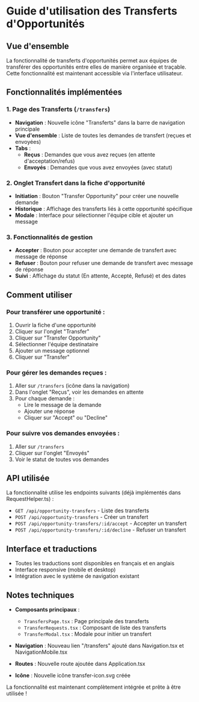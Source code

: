 # Guide d'utilisation des Transferts d'Opportunités

## Vue d'ensemble

La fonctionnalité de transferts d'opportunités permet aux équipes de transférer des opportunités entre elles de manière organisée et traçable. Cette fonctionnalité est maintenant accessible via l'interface utilisateur.

## Fonctionnalités implémentées

### 1. Page des Transferts (`/transfers`)
- **Navigation** : Nouvelle icône "Transferts" dans la barre de navigation principale
- **Vue d'ensemble** : Liste de toutes les demandes de transfert (reçues et envoyées)
- **Tabs** : 
  - **Reçus** : Demandes que vous avez reçues (en attente d'acceptation/refus)
  - **Envoyés** : Demandes que vous avez envoyées (avec statut)

### 2. Onglet Transfert dans la fiche d'opportunité
- **Initiation** : Bouton "Transfer Opportunity" pour créer une nouvelle demande
- **Historique** : Affichage des transferts liés à cette opportunité spécifique
- **Modale** : Interface pour sélectionner l'équipe cible et ajouter un message

### 3. Fonctionnalités de gestion
- **Accepter** : Bouton pour accepter une demande de transfert avec message de réponse
- **Refuser** : Bouton pour refuser une demande de transfert avec message de réponse
- **Suivi** : Affichage du statut (En attente, Accepté, Refusé) et des dates

## Comment utiliser

### Pour transférer une opportunité :
1. Ouvrir la fiche d'une opportunité
2. Cliquer sur l'onglet "Transfer"
3. Cliquer sur "Transfer Opportunity"
4. Sélectionner l'équipe destinataire
5. Ajouter un message optionnel
6. Cliquer sur "Transfer"

### Pour gérer les demandes reçues :
1. Aller sur `/transfers` (icône dans la navigation)
2. Dans l'onglet "Reçus", voir les demandes en attente
3. Pour chaque demande :
   - Lire le message de la demande
   - Ajouter une réponse
   - Cliquer sur "Accept" ou "Decline"

### Pour suivre vos demandes envoyées :
1. Aller sur `/transfers`
2. Cliquer sur l'onglet "Envoyés"
3. Voir le statut de toutes vos demandes

## API utilisée

La fonctionnalité utilise les endpoints suivants (déjà implémentés dans RequestHelper.ts) :
- `GET /api/opportunity-transfers` - Liste des transferts
- `POST /api/opportunity-transfers` - Créer un transfert
- `POST /api/opportunity-transfers/:id/accept` - Accepter un transfert
- `POST /api/opportunity-transfers/:id/decline` - Refuser un transfert

## Interface et traductions

- Toutes les traductions sont disponibles en français et en anglais
- Interface responsive (mobile et desktop)
- Intégration avec le système de navigation existant

## Notes techniques

- **Composants principaux** :
  - `TransfersPage.tsx` : Page principale des transferts
  - `TransferRequests.tsx` : Composant de liste des transferts
  - `TransferModal.tsx` : Modale pour initier un transfert
  
- **Navigation** : Nouveau lien "/transfers" ajouté dans Navigation.tsx et NavigationMobile.tsx
- **Routes** : Nouvelle route ajoutée dans Application.tsx
- **Icône** : Nouvelle icône transfer-icon.svg créée

La fonctionnalité est maintenant complètement intégrée et prête à être utilisée !
